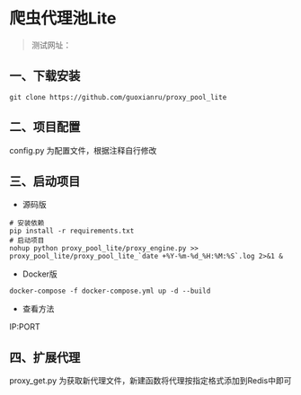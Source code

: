 # 爬虫代理池Lite

> 测试网址：

## 一、下载安装

```shell
git clone https://github.com/guoxianru/proxy_pool_lite
```

## 二、项目配置

config.py 为配置文件，根据注释自行修改

## 三、启动项目

- 源码版

```shell
# 安装依赖
pip install -r requirements.txt
# 启动项目
nohup python proxy_pool_lite/proxy_engine.py >> proxy_pool_lite/proxy_pool_lite_`date +%Y-%m-%d_%H:%M:%S`.log 2>&1 &
```

- Docker版

```shell
docker-compose -f docker-compose.yml up -d --build
```

- 查看方法

IP:PORT

## 四、扩展代理

proxy_get.py 为获取新代理文件，新建函数将代理按指定格式添加到Redis中即可
